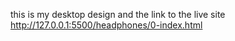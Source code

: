 this is my desktop design and the link to the live site 
http://127.0.0.1:5500/headphones/0-index.html
